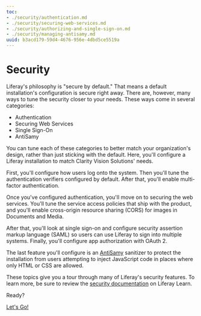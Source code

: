 ```yaml
---
toc:
- ./security/authentication.md
- ./security/securing-web-services.md
- ./security/authorizing-and-single-sign-on.md
- ./security/managing-antisamy.md
uuid: b3acd179-59d4-4676-956e-4dbd5ce5519a
---
```

# Security

Liferay's philosophy is "secure by default." That means a default installation's configuration is secure right away. There are, however, many ways to tune the security closer to your needs. These ways come in several categories: 

- Authentication
- Securing Web Services
- Single Sign-On
- AntiSamy

You can tune each of these categories to better match your organization's design, rather than just sticking with the default. Here, you'll configure a Liferay installation to match Clarity Vision Solutions' needs. 

First, you'll configure how users log onto the system. Then you'll tune the authentication verifiers configured by default. After that, you'll enable multi-factor authentication. 

Once you've configured authentication, you'll move on to securing the web services. You'll tune the service access policies that ship with the product, and you'll enable cross-origin resource sharing (CORS) for images in Documents and Media. 

After that, you'll look at single sign-on and configure security assertion markup language (SAML) so users can use Liferay to sign into multiple systems. Finally, you'll configure app authorization with OAuth 2. 

The last feature you'll configure is an [AntiSamy](https://owasp.org/www-project-antisamy) sanitizer to protect the installation from users attempting to inject JavaScript code in places where only HTML or CSS are allowed. 

These topics give you a tour through many of Liferay's security features. To learn more, be sure to review the [security documentation](https://learn.liferay.com/w/dxp/installation-and-upgrades/securing-liferay) on Liferay Learn. 

Ready?

[Let's Go!](./security/authentication.md)
